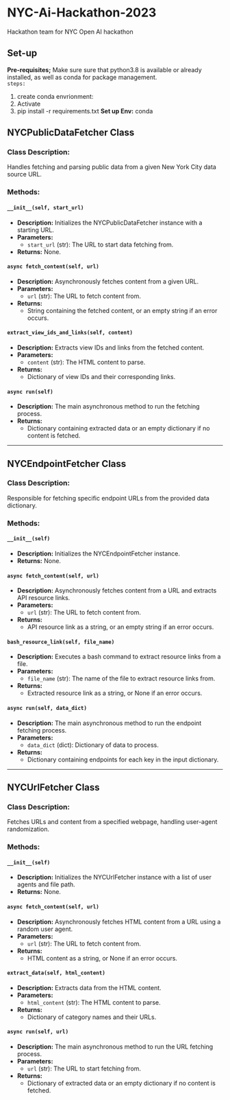 # NYC-Ai-Hackathon-2023
Hackathon team for NYC Open AI hackathon

## Set-up
**Pre-requisites;** Make sure sure that python3.8 is available or already installed, as well as conda for package management.  
`steps:`
1. create conda envrionment: 
2. Activate
3. pip install -r requirements.txt 
**Set up Env:** conda

## NYCPublicDataFetcher Class

### Class Description:
Handles fetching and parsing public data from a given New York City data source URL.

### Methods:

#### `__init__(self, start_url)`
  - **Description:** Initializes the NYCPublicDataFetcher instance with a starting URL.
  - **Parameters:** 
    - `start_url` (str): The URL to start data fetching from.
  - **Returns:** None.

#### `async fetch_content(self, url)`
  - **Description:** Asynchronously fetches content from a given URL.
  - **Parameters:** 
    - `url` (str): The URL to fetch content from.
  - **Returns:** 
    - String containing the fetched content, or an empty string if an error occurs.

#### `extract_view_ids_and_links(self, content)`
  - **Description:** Extracts view IDs and links from the fetched content.
  - **Parameters:** 
    - `content` (str): The HTML content to parse.
  - **Returns:** 
    - Dictionary of view IDs and their corresponding links.

#### `async run(self)`
  - **Description:** The main asynchronous method to run the fetching process.
  - **Returns:** 
    - Dictionary containing extracted data or an empty dictionary if no content is fetched.

---

## NYCEndpointFetcher Class

### Class Description:
Responsible for fetching specific endpoint URLs from the provided data dictionary.

### Methods:

#### `__init__(self)`
  - **Description:** Initializes the NYCEndpointFetcher instance.
  - **Returns:** None.

#### `async fetch_content(self, url)`
  - **Description:** Asynchronously fetches content from a URL and extracts API resource links.
  - **Parameters:** 
    - `url` (str): The URL to fetch content from.
  - **Returns:** 
    - API resource link as a string, or an empty string if an error occurs.

#### `bash_resource_link(self, file_name)`
  - **Description:** Executes a bash command to extract resource links from a file.
  - **Parameters:** 
    - `file_name` (str): The name of the file to extract resource links from.
  - **Returns:** 
    - Extracted resource link as a string, or None if an error occurs.

#### `async run(self, data_dict)`
  - **Description:** The main asynchronous method to run the endpoint fetching process.
  - **Parameters:** 
    - `data_dict` (dict): Dictionary of data to process.
  - **Returns:** 
    - Dictionary containing endpoints for each key in the input dictionary.

---

## NYCUrlFetcher Class

### Class Description:
Fetches URLs and content from a specified webpage, handling user-agent randomization.

### Methods:

#### `__init__(self)`
  - **Description:** Initializes the NYCUrlFetcher instance with a list of user agents and file path.
  - **Returns:** None.

#### `async fetch_content(self, url)`
  - **Description:** Asynchronously fetches HTML content from a URL using a random user agent.
  - **Parameters:** 
    - `url` (str): The URL to fetch content from.
  - **Returns:** 
    - HTML content as a string, or None if an error occurs.

#### `extract_data(self, html_content)`
  - **Description:** Extracts data from the HTML content.
  - **Parameters:** 
    - `html_content` (str): The HTML content to parse.
  - **Returns:** 
    - Dictionary of category names and their URLs.

#### `async run(self, url)`
  - **Description:** The main asynchronous method to run the URL fetching process.
  - **Parameters:** 
    - `url` (str): The URL to start fetching from.
  - **Returns:** 
    - Dictionary of extracted data or an empty dictionary if no content is fetched.
